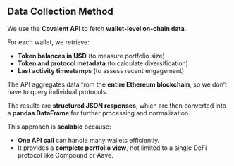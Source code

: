 ## Data Collection Method

We use the **Covalent API** to fetch **wallet-level on-chain data**.

For each wallet, we retrieve:  
- **Token balances in USD** (to measure portfolio size)  
- **Token and protocol metadata** (to calculate diversification)  
- **Last activity timestamps** (to assess recent engagement)  

The API aggregates data from the **entire Ethereum blockchain**, so we don’t have to query individual protocols.  

The results are **structured JSON responses**, which are then converted into a **pandas DataFrame** for further processing and normalization.  

This approach is **scalable** because:  
- **One API call** can handle many wallets efficiently.  
- It provides a **complete portfolio view**, not limited to a single DeFi protocol like Compound or Aave.  


